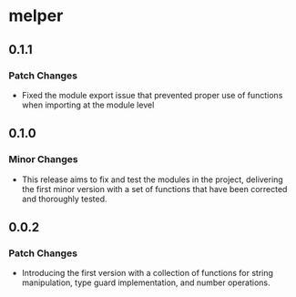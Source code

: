 # melper

## 0.1.1

### Patch Changes

- Fixed the module export issue that prevented proper use of functions when importing at the module level

## 0.1.0

### Minor Changes

- This release aims to fix and test the modules in the project, delivering the first minor version with a set of functions that have been corrected and thoroughly tested.

## 0.0.2

### Patch Changes

- Introducing the first version with a collection of functions for string manipulation, type guard implementation, and number operations.
